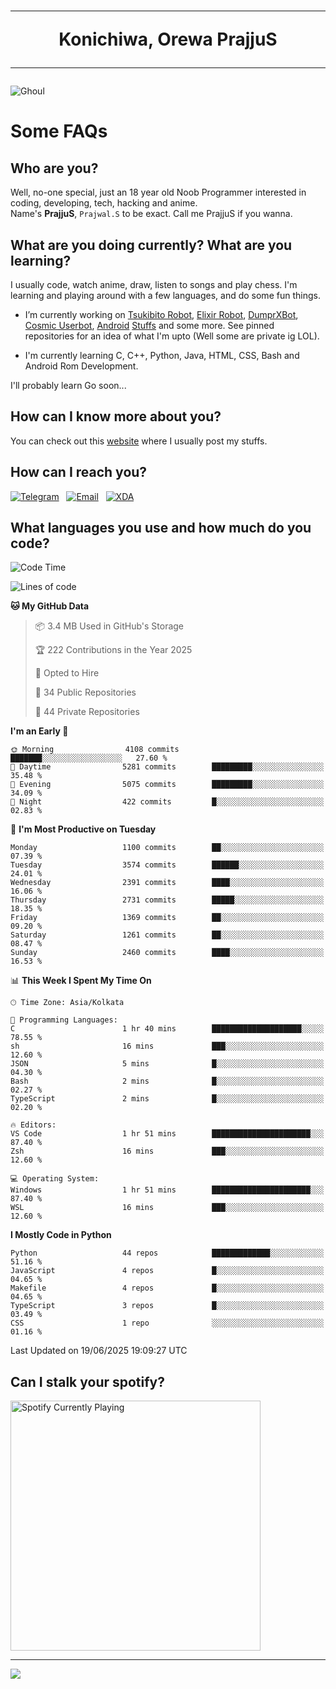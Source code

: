 <h1 align="center"><hr>Konichiwa, Orewa PrajjuS<hr></h1>


<img src="https://telegra.ph/file/6041d22c64479ee5ff802.jpg" alt="Ghoul"/>


<h1>Some FAQs</h1>


<h2>Who are you?</h2>

Well, no-one special, just an 18 year old Noob Programmer interested in coding, developing, tech, hacking and anime.
<br>
Name's <b>PrajjuS</b>, <code>Prajwal.S</code> to be exact. Call me PrajjuS if you wanna.


<h2>What are you doing currently? What are you learning?</h2>

I usually code, watch anime, draw, listen to songs and play chess. I'm learning and playing around with a few languages, and do some fun things.

- I’m currently working on <a href="Https://t.me/PrajjuSAssistantBot">Tsukibito Robot</a>, <a href="https://t.me/projectelixir_bot">Elixir Robot</a>, <a href="https://t.me/DumprXBot">DumprXBot</a>, <a href="https://github.com/SkyLab-Devs/CosmicUserbot">Cosmic Userbot</a>, <a href="https://github.com/Noob-OS">Android</a> <a href="https://github.com/PrajjuS/device_xiaomi_vince">Stuffs</a> and some more. See pinned repositories for an idea of what I'm upto (Well some are private ig LOL).

- I'm currently learning C, C++, Python, Java, HTML, CSS, Bash and Android Rom Development.

I'll probably learn Go soon...


<h2>How can I know more about you?</h2>

You can check out this <a href="https://prajjus.website">website</a> where I usually post my stuffs.


<h2>How can I reach you?</h2>

<a href="https://t.me/PrajjuS"><img src="https://img.shields.io/badge/PrajjuS-2CA5E0?style=flat-square&logo=telegram&logoColor=white" alt="Telegram"/></a>&nbsp;&nbsp;&nbsp;<a href="theprajjus@gmail.com"><img src="https://img.shields.io/badge/theprajjus@gmail.com-D14836?style=flat-square&logo=gmail&logoColor=white" alt="Email"/></a>&nbsp;&nbsp;&nbsp;<a href="https://forum.xda-developers.com/m/prajjus.10388799/"><img src="https://img.shields.io/badge/PrajjuS-F59714?style=flat-square&logo=xda-developers&logoColor=white" alt="XDA"/></a>


<h2>What languages you use and how much do you code?</h2>

<!--START_SECTION:waka-->
![Code Time](http://img.shields.io/badge/Code%20Time-976%20hrs%2038%20mins-blue)

![Lines of code](https://img.shields.io/badge/From%20Hello%20World%20I%27ve%20Written-1.5%20million%20lines%20of%20code-blue)

**🐱 My GitHub Data** 

> 📦 3.4 MB Used in GitHub's Storage 
 > 
> 🏆 222 Contributions in the Year 2025
 > 
> 💼 Opted to Hire
 > 
> 📜 34 Public Repositories 
 > 
> 🔑 44 Private Repositories 
 > 
**I'm an Early 🐤** 

```text
🌞 Morning                4108 commits        ███████░░░░░░░░░░░░░░░░░░   27.60 % 
🌆 Daytime                5281 commits        █████████░░░░░░░░░░░░░░░░   35.48 % 
🌃 Evening                5075 commits        █████████░░░░░░░░░░░░░░░░   34.09 % 
🌙 Night                  422 commits         █░░░░░░░░░░░░░░░░░░░░░░░░   02.83 % 
```
📅 **I'm Most Productive on Tuesday** 

```text
Monday                   1100 commits        ██░░░░░░░░░░░░░░░░░░░░░░░   07.39 % 
Tuesday                  3574 commits        ██████░░░░░░░░░░░░░░░░░░░   24.01 % 
Wednesday                2391 commits        ████░░░░░░░░░░░░░░░░░░░░░   16.06 % 
Thursday                 2731 commits        █████░░░░░░░░░░░░░░░░░░░░   18.35 % 
Friday                   1369 commits        ██░░░░░░░░░░░░░░░░░░░░░░░   09.20 % 
Saturday                 1261 commits        ██░░░░░░░░░░░░░░░░░░░░░░░   08.47 % 
Sunday                   2460 commits        ████░░░░░░░░░░░░░░░░░░░░░   16.53 % 
```


📊 **This Week I Spent My Time On** 

```text
🕑︎ Time Zone: Asia/Kolkata

💬 Programming Languages: 
C                        1 hr 40 mins        ████████████████████░░░░░   78.55 % 
sh                       16 mins             ███░░░░░░░░░░░░░░░░░░░░░░   12.60 % 
JSON                     5 mins              █░░░░░░░░░░░░░░░░░░░░░░░░   04.30 % 
Bash                     2 mins              █░░░░░░░░░░░░░░░░░░░░░░░░   02.27 % 
TypeScript               2 mins              █░░░░░░░░░░░░░░░░░░░░░░░░   02.20 % 

🔥 Editors: 
VS Code                  1 hr 51 mins        ██████████████████████░░░   87.40 % 
Zsh                      16 mins             ███░░░░░░░░░░░░░░░░░░░░░░   12.60 % 

💻 Operating System: 
Windows                  1 hr 51 mins        ██████████████████████░░░   87.40 % 
WSL                      16 mins             ███░░░░░░░░░░░░░░░░░░░░░░   12.60 % 
```

**I Mostly Code in Python** 

```text
Python                   44 repos            █████████████░░░░░░░░░░░░   51.16 % 
JavaScript               4 repos             █░░░░░░░░░░░░░░░░░░░░░░░░   04.65 % 
Makefile                 4 repos             █░░░░░░░░░░░░░░░░░░░░░░░░   04.65 % 
TypeScript               3 repos             █░░░░░░░░░░░░░░░░░░░░░░░░   03.49 % 
CSS                      1 repo              ░░░░░░░░░░░░░░░░░░░░░░░░░   01.16 % 
```




 Last Updated on 19/06/2025 19:09:27 UTC
<!--END_SECTION:waka-->


<h2>Can I stalk your spotify?</h2>

<a href="https://open.spotify.com/user/cotgk31v4nhw20gs5adb29jq5"><img src="https://spotify-readme-prajjus.vercel.app/api?theme=dark&rainbow=true" alt="Spotify Currently Playing" width="400px"/></a>


<hr>


<img src="https://komarev.com/ghpvc/?username=prajjus&label=Profile%20Views&color=000000&style=flat">
